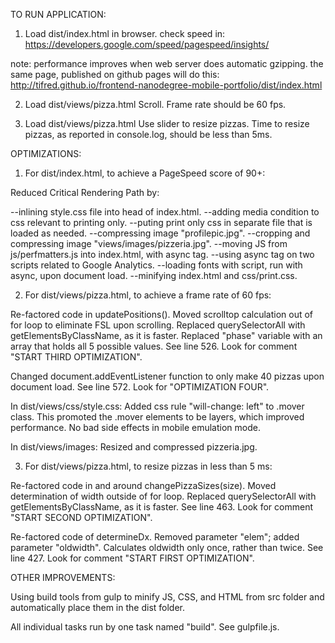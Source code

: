 TO RUN APPLICATION:

1. Load dist/index.html in browser.
check speed in: https://developers.google.com/speed/pagespeed/insights/

note: performance improves when web server does automatic gzipping.
the same page, published on github pages will do this:
http://tifred.github.io/frontend-nanodegree-mobile-portfolio/dist/index.html

2. Load dist/views/pizza.html
Scroll.
Frame rate should be 60 fps.

3. Load dist/views/pizza.html
Use slider to resize pizzas.
Time to resize pizzas, as reported in console.log, should be less than 5ms.


OPTIMIZATIONS:

1. For dist/index.html, to achieve a PageSpeed score of 90+:

Reduced Critical Rendering Path by:

--inlining style.css file into head of index.html.
--adding media condition to css relevant to printing only.
--puting print only css in separate file that is loaded as needed.
--compressing image "profilepic.jpg".
--cropping and compressing image "views/images/pizzeria.jpg".
--moving JS from js/perfmatters.js into index.html, with async tag.
--using async tag on two scripts related to Google Analytics.
--loading fonts with script, run with async, upon document load.
--minifying index.html and css/print.css.


2. For dist/views/pizza.html, to achieve a frame rate of 60 fps:

Re-factored code in updatePositions().
Moved scrolltop calculation out of for loop to eliminate FSL upon scrolling.
Replaced querySelectorAll with getElementsByClassName, as it is faster.
Replaced "phase" variable with an array that holds all 5 possible values.
See line 526.  Look for comment "START THIRD OPTIMIZATION".

Changed document.addEventListener function to only
make 40 pizzas upon document load.
See line 572.  Look for "OPTIMIZATION FOUR".

In dist/views/css/style.css:
Added css rule "will-change: left" to .mover class.
This promoted the .mover elements to be layers, which improved performance.
No bad side effects in mobile emulation mode.

In dist/views/images:
Resized and compressed pizzeria.jpg.


3. For dist/views/pizza.html, to resize pizzas in less than 5 ms:

Re-factored code in and around changePizzaSizes(size). 
Moved determination of width outside of for loop.
Replaced querySelectorAll with getElementsByClassName, as it is faster.
See line 463.  Look for comment "START SECOND OPTIMIZATION".

Re-factored code of determineDx.
Removed parameter "elem"; added parameter "oldwidth".
Calculates oldwidth only once, rather than twice.
See line 427.  Look for comment "START FIRST OPTIMIZATION".


OTHER IMPROVEMENTS:

Using build tools from gulp to minify JS, CSS, and HTML
from src folder and automatically place them in the dist folder.

All individual tasks run by one task named "build".
See gulpfile.js.
